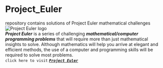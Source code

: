 # Project_Euler
repository contains solutions of Project Euler mathematical challenges\
![Project Euler logo](https://projecteuler.net/themes/20200107/logo_default.png)\
***Project Euler*** is a series of challenging ***mathematical/computer programming problems*** that will require more than just mathematical insights to solve. Although mathematics will help you arrive at elegant and efficient methods, the use of a computer and programming skills will be required to solve most problems.\
`click here to visit` ***[`Project Euler`](https://projecteuler.net/)***
